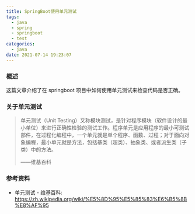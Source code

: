 ```yaml
---
title: SpringBoot使用单元测试
tags:
  - java
  - spring
  - springboot
  - test
categories:
  - java
date: 2021-07-14 19:23:07
---
```


### 概述

这篇文章介绍了在 springboot 项目中如何使用单元测试来检查代码是否正确。



### 关于单元测试

> 单元测试（Unit Testing）又称模块测试，是针对程序模块（软件设计的最小单位）来进行正确性检验的测试工作。程序单元是应用程序的最小可测试部件，在过程化编程中，一个单元就是单个程序、函数、过程；对于面向对象编程，最小单元就是方法，包括基类（超类）、抽象类、或者派生类（子类）中的方法。
>
> ——维基百科



<!-- more -->



### 参考资料

- 单元测试 - 维基百科: <https://zh.wikipedia.org/wiki/%E5%8D%95%E5%85%83%E6%B5%8B%E8%AF%95> 
